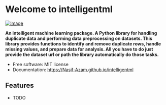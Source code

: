 # Welcome to intelligentml


[![image](https://img.shields.io/pypi/v/intelligentml.svg)](https://pypi.python.org/pypi/intelligentml)


**An intelligent machine learning package. A Python library for handling duplicate data and performing data preprocessing on datasets. This library provides functions to identify and remove duplicate rows, handle missing values, and prepare data for analysis. All you have to do just provide the dataset url or path the library automatically do those tasks.**


-   Free software: MIT license
-   Documentation: <https://Nasif-Azam.github.io/intelligentml>
    

## Features

-   TODO
